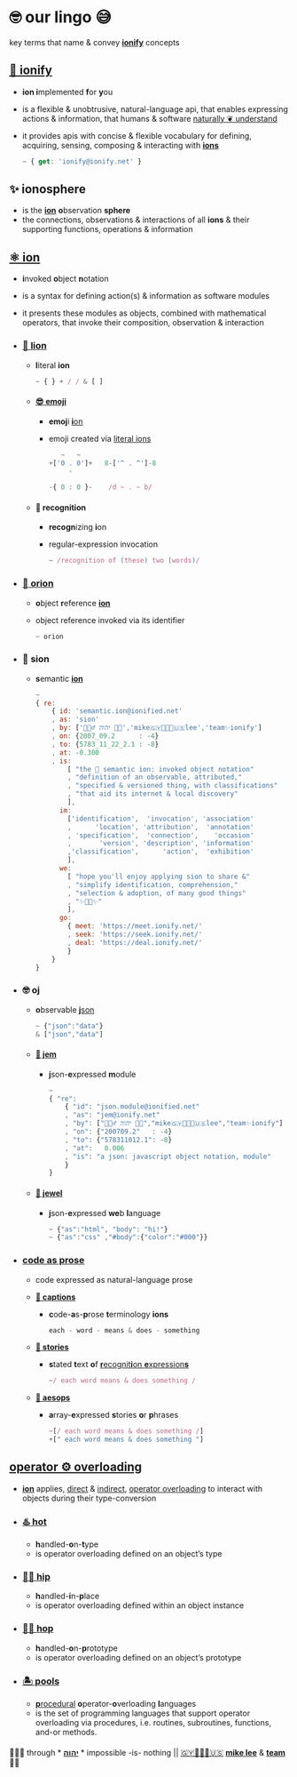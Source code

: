 # 🤓 our lingo 😅

key terms that name & convey **[ionify](#-ionify)** concepts

## [🧬 ionify](README.md#ionify)

+ **ion i**mplemented **f**or **y**ou
+ is a flexible & unobtrusive, natural-language api, that enables expressing
  actions & information, that humans & software
  [naturally ❦ understand](VISION.md#vision)
+ it provides apis with concise & flexible vocabulary for defining, acquiring,
  sensing, composing & interacting with [**ions**](#%EF%B8%8E-ion)

  ```js
  ~ { get: 'ionify@ionify.net' }
  ```

## ✨ ionosphere

+ is the [**ion**](#%EF%B8%8E-ion) **o**bservation **sphere**
+ the connections, observations & interactions of all **ions** & their
  supporting functions, operations & information

## [⚛︎ ion](ions/ion.md#ion)

+ **i**nvoked **o**bject **n**otation
+ is a syntax for defining action(s) & information as software modules
+ it presents these modules as objects, combined with mathematical operators, that invoke
  their composition, observation & interaction

+ ### [🦁 lion](ions/lions.md#lions)

  + **l**iteral **ion**

    ```js
    ~ { } + / / & [ ]
    ```

  + #### [😎 emoji](https://ionified.github.io/anemojii-ions.iskitz.net/)

    + **emoj**i [**i**on](#%EF%B8%8E-ion)
    + emoji created via [literal ions](#-lion)

      ```js
         ~   ~
      +['0 . 0']+   8-['^ . ^']-8
           -

      -{ 0 : 0 }-    /d ~ . ~ b/
      ```

  + #### 🤩 recognition

    + **recogn**izing **i**on
    + regular-expression invocation

      ```js
      ~ /recognition of (these) two (words)/
      ```

+ ### [💫 orion](ions/ion.md#form)

  + **o**bject **r**eference [**ion**](#%EF%B8%8E-ion)
  + object reference invoked via its identifier

    ```js
    ~ orion
    ```

+ ### 🌱 sion

  + **s**emantic [**ion**](#%EF%B8%8E-ion)

    ```js
    ~
    { re:
        { id: 'semantic.ion@ionified.net'
        , as: 'sion'
        , by: ['🙇🏾‍♂️ יהוה 🤲🏾','mike🇬🇾👨🏾‍💻🇺🇸lee','team✨ionify']
        , on: {2007_09.2      : -4}
        , to: {5783_11_22_2.1 : -8}
        , at: -0.300
        , is:
            [ "the 🌱 semantic ion: invoked object notation"
            , "definition of an observable, attributed,"
            , "specified & versioned thing, with classifications"
            , "that aid its internet & local discovery"
            ],
          im:
            ['identification',  'invocation', 'association'
            ,      'location', 'attribution',  'annotation'
            , 'specification',  'connection',    'occasion'
            ,       'version', 'description', 'information'
            ,'classification',      'action',  'exhibition'
            ],
          we:
            [ "hope you'll enjoy applying sion to share &"
            , "simplify identification, comprehension,"
            , "selection & adoption, of many good things"
            , "✨🤲🏾✨"
            ],
          go:
            { meet: 'https://meet.ionify.net/'
            , seek: 'https://seek.ionify.net/'
            , deal: 'https://deal.ionify.net/'
            }
        }
    }
    ```

+ ### 🤓 oj

  + **o**bservable [**j**son](//json.org)

    ```js
    ~ {"json":"data"}
    & ["json","data"]
    ```

  + #### [💎 jem](ions/jems.md#jems)

    + **j**son-**e**xpressed **m**odule

      ```js
      ~
      { "re":
          { "id": "json.module@ionified.net"
          , "as": "jem@ionify.net"
          , "by": ["🙇🏾‍♂️ יהוה 🤲🏾","mike🇬🇾👨🏾‍💻🇺🇸lee","team✨ionify"]
          , "on": {"200709.2"   : -4}
          , "to": {"578311012.1": -8}
          , "at":   0.006
          , "is": "a json: javascript object notation, module"
          }
      }
      ```

  + #### [💍 jewel](ions/jewels.md#jewels)

    + **j**son-**e**xpressed **we**b **l**anguage

      ```js
      ~ {"as":"html", "body": "hi!"}
      ~ {"as":"css" ,"#body":{"color":"#000"}}
      ```

+ ### [code as prose](http://captions.ionify.net)

  + code expressed as natural-language prose

  + [**📝 captions**](http://captions.ionify.net)

    + **c**ode-**a**s-**p**rose **t**erminology **ions**

      ```javascript
      each - word - means & does - something
      ```

  + [**📖 stories**](ions/stories.md#stories)

    + **s**tated **t**ext **o**f [**r**ecognit**i**on **e**xpression**s**](#-recognition)

      ```javascript
      ~/ each word means & does something /
      ```

  + [**📜 aesops**](LINGO.md#aesop)

    + **a**rray-**e**xpressed **s**tories **o**r **p**hrases

      ```javascript
      ~[/ each word means & does something /]
      +[" each word means & does something "]
      ```

## [operator ⚙️ overloading](ions/ion.md#function)

+ [**ion**](#%EF%B8%8E-ion) applies,
[direct](ions/ion.md#python) &
[indirect](ions/ion.md#javascript),
[operator overloading](https://en.wikipedia.org/wiki/Operator_overloading)
to interact with objects during their type-conversion

+ ### [♨️ hot](ions/ion.md#java)

  + **h**andled-**o**n-**t**ype
  + is operator overloading defined on an object’s type

+ ### [💃🏾 hip](ions/ion.md#javascript)

  + **h**andled-**i**n-**p**lace
  + is operator overloading defined within an object instance

+ ### [🕺🏾 hop](ions/ion.md#javascript)

  + **h**andled-**o**n-**p**rototype
  + is operator overloading defined on an object’s prototype

+ ### [🏝 pools](ions/ion.md#other-languages)

  + [**p**rocedural](https://en.wikipedia.org/wiki/List_of_programming_languages_by_type#Procedural_languages)
    **o**perator-**o**verloading **l**anguages
  + is the set of programming languages that support operator overloading via procedures,
    i.e. routines, subroutines, functions, and-or methods.

####

🙇🏾‍♂️ through * [**יהוה**](LICENSE.txt#L1) * impossible -is- nothing ||
[🇬🇾👨🏾‍💻🇺🇸](https://en.wikipedia.org/wiki/Guyana)
[**mike lee**](https://github.com/iskitz) &
[**team**](https://team.ionify.net/)
🤲🏾
